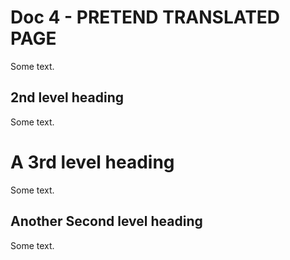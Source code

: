 # Doc 4 - PRETEND TRANSLATED PAGE

Some text. 

## 2nd level heading

Some text. 

# A 3rd level heading

Some text. 

## Another Second level heading

Some text. 